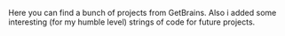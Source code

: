 Here you can find a bunch of projects from GetBrains.
Also i added some interesting (for my humble level) strings of code for future projects.
